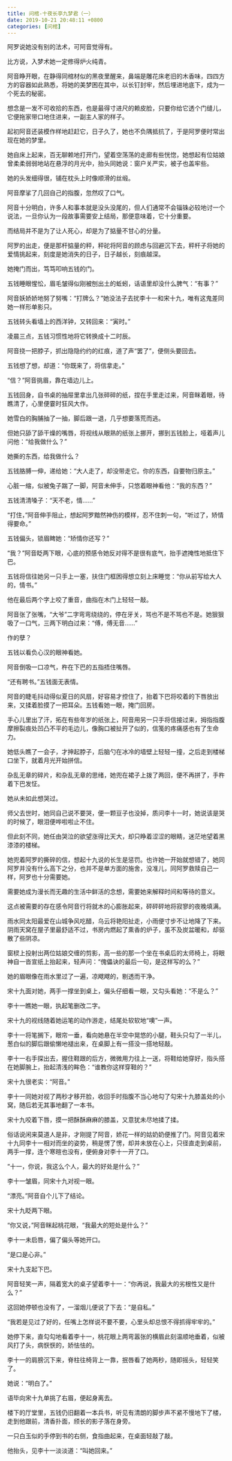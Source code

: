 ```yaml
---
title: 问棺-十夜长亭九梦君（一）
date: 2019-10-21 20:48:11 +0800
categories: [问棺]
---
```


阿罗说她没有别的法术，可阿音觉得有。

比方说，入梦术她一定修得炉火纯青。

阿音睁开眼，在静得同棺材似的黑夜里醒来，鼻端是雕花床老旧的木香味，四四方方的容器如此熟悉，将她的美梦困在其中，以长钉封牢，然后埋进地底下，成为一个死去的秘密。

想念是一发不可收拾的东西，也是最得寸进尺的赖皮脸，只要你给它透个门缝儿，它便拖家带口地住进来，一副主人家的样子。

起初阿音还装模作样地赶赶它，日子久了，她也不负隅抵抗了，于是阿罗便时常出现在她的梦里。

她自床上起来，百无聊赖地打开门，望着空荡荡的走廊有些恍惚，她想起有位姑娘曾柔柔弱弱地站在悬浮的月光中，抬头同她说：窗户关严实，被子也盖牢些。

她的头发细得很，铺在枕头上时像顺滑的丝缎。

阿音摩挲了几回自己的指腹，忽然叹了口气。

阿音十分明白，许多人和事本就是没头没尾的，但人们通常不会锱铢必较地讨一个说法，一旦你认为一段故事需要安上结局，那便意味着，它十分重要。

而结局并不是为了让人死心，却是为了掂量不甘心的分量。

阿罗的出走，便是那杆掂量的秤，秤砣将阿音的顾虑与回避沉下去，秤杆子将她的爱情挑起来，刻度是她消失的日子，日子越长，刻痕越深。

她掩门而出，笃笃叩响五钱的门。

五钱睡眼惺忪，眉毛皱得似刚被刨出土的蚯蚓，话语里却没什么脾气：“有事？”

阿音妖娇娇地努了努嘴：“打牌么？”她没法子去扰李十一和宋十九，唯有这鬼差同她一样形单影只。

五钱转头看墙上的西洋钟，又转回来：“寅时。”

凌晨三点，五钱习惯性地将它转换成十二时辰。

阿音挠一把脖子，抓出隐隐约约的红痕，道了声“罢了”，便侧头要回去。

五钱想了想，却道：“你既来了，将信拿走。”

“信？”阿音挑眉，靠在墙边儿上。

五钱回身，自书桌的抽屉里拿出几张碎碎的纸，捏在手里走过来，阿音眯着眼，待瞧清了，心里便霎时狂风大作。

她雪白的胸脯抽了一抽，脚后跟一退，几乎想要落荒而逃。

但她只舔了舔干燥的嘴唇，将视线从眼熟的纸张上挪开，挪到五钱脸上，哑着声儿问他：“给我做什么？”

她撕的东西，给我做什么？

五钱胳膊一伸，递给她：“大人走了，却没带走它。你的东西，自要物归原主。”

心脏一缩，似被兔子踹了一脚，阿音未伸手，只悠着眼神看他：“我的东西？”

五钱清清嗓子：“天不老，情……”

“打住，”阿音伸手阻止，想起阿罗黯然神伤的模样，忍不住刺一句，“听过了，矫情得要命。”

五钱偏头，锁眉睥她：“矫情你还写？”

“我？”阿音眨两下眼，心底的预感令她反对得不是很有底气，抬手遮掩性地抵住下巴。

五钱将信往她另一只手上一塞，扶住门框困得想立刻上床睡觉：“你从前写给大人的，情书。”

他在最后两个字上咬了重音，曲指在木门上轻轻一敲。

阿音张了张嘴，“大爷”二字弯弯绕绕的，停在牙关，骂也不是不骂也不是。她狠狠吸了一口气，三两下明白过来：“傅，傅无音……”

作的孽？

五钱以看负心汉的眼神看她。

阿音倒吸一口凉气，杵在下巴的五指捂住嘴唇。

“还有聘书。”五钱面无表情。

阿音的睫毛抖动得似夏日的风扇，好容易才控住了，抬着下巴将咬着的下唇放出来，又揉着脸摸了一把耳朵。五钱看她一眼，掩门回房。

手心儿里出了汗，拓在有些年岁的纸张上，阿音用另一只手将信接过来，拇指指腹摩擦裂痕处凹凸不平的毛边儿，像胸口被扯开了似的，信笺的疼痛感也有了生命力。

她低头瞧了一会子，才抻起脖子，后脑勺在冰冷的墙壁上轻轻一撞，之后走到楼梯口坐下，就着月光开始拼信。

杂乱无章的碎片，和杂乱无章的思绪，她兜在裙子上拨了两回，便不再拼了，手杵着下巴发怔。

她从未如此想哭过。

师父去世时，她同自己说不要哭，便一颗豆子也没掉，质问李十一时，她说该是哭的时候了，眼泪便哗啦啦止不住。

但此刻不同，她任由哭泣的欲望涨得比天大，却只睁着涩涩的眼睛，迷茫地望着黑漆漆的楼梯。

她兜着阿罗的撕碎的信，想起十九说的长生是惩罚。也许她一开始就想错了，她同阿罗并没有什么高下之分，也并不是单方面的施舍，没准儿，同阿罗救赎自己一样，阿罗也十分需要她。

需要她成为漫长而无趣的生活中鲜活的念想，需要她来解释时间和等待的意义。

这点被需要的存在感令阿音行将就木的心膨胀起来，砰砰砰地将寂寥的夜晚填满。

雨水同太阳最爱在山城争风吃醋，乌云将艳阳扯走，小雨便寸步不让地降了下来。阴雨天窝在屋子里最舒适不过，书房内燃起了熏香的炉子，虽不及炭盆暖和，却驱散了些阴凉。

窗棂上投射出两位姑娘交缠的剪影，高一些的那一个坐在书桌后的太师椅上，将眼神自一沓宣纸上抬起来，轻声问：“傀儡诀的最后一句，是这样写的么？”

她的眉眼像在雨水里过了一遍，凉飕飕的，剔透而干净。

宋十九面对她，两手一撑坐到桌上，偏头仔细看一眼，又勾头看她：“不是么？”

李十一瞧她一眼，执起笔删改二字。

宋十九的视线随着她运笔的动作游走，结尾处软软地“噢”一声。

李十一将笔搁下，眼帘一垂，看向她悬在半空中晃悠的小腿，鞋头只勾了一半儿，葱白似的脚后跟偷懒地褪出来，在桌脚上有一搭没一搭地轻敲。

李十一右手探出去，握住鞋跟的后方，微微用力往上一送，将鞋给她穿好，指头搭在她脚腕上，抬起清浅的眸色：“谁教你这样穿鞋的？”

宋十九很老实：“阿音。”

李十一同她对视了两秒才移开脸，收回手时指腹不当心地勾了勾宋十九膝盖处的小窝，随后若无其事地翻了一本书。

宋十九咬着下唇，摸一把酥酥麻麻的膝盖，又意犹未尽地揉了揉。

俗话说闲来莫道人是非，才刚提了阿音，娇花一样的姑奶奶便推了门。阿音见着宋十九同李十一相对而坐的姿势，稍是愣了愣，却并未放在心上，只径直走到桌前，两手一撑，连个寒暄也没有，便俯身对李十一开了口。

“十一，你说，我这么个人，最大的好处是什么？”

李十一皱眉，同宋十九对视一眼。

“漂亮。”阿音自个儿下了结论。

宋十九眨两下眼。

“你又说，”阿音眯起桃花眼，“我最大的短处是什么？”

李十一未启唇，偏了偏头等她开口。

“是口是心非。”

宋十九支起下巴。

阿音轻笑一声，隔着宽大的桌子望着李十一：“你再说，我最大的劣根性又是什么？”

这回她停顿也没有了，一溜烟儿便说了下去：“是自私。”

“我若是见过了好的，任嘴上怎样说不要不要，心里头却总恨不得抓得牢牢的。”

她停下来，直勾勾地看着李十一，桃花眼上两弯嚣张的横眉此刻温顺地垂着，似被风打了头，病恹恹的，娇怯怯的。

李十一的肩膀沉下来，脊柱往椅背上一靠，抿唇看了她两秒，随即摇头，轻轻笑了。

她说：“明白了。”

语毕向宋十九单挑了右眉，便起身离去。

楼下的厅堂里，五钱仍旧翻着一本兵书，听见有清朗的脚步声不紧不慢地下了楼，走到他跟前，清香扑面，颀长的影子落在身旁。

一只白玉似的手停到书的右侧，食指曲起来，在桌面轻敲了敲。

他抬头，见李十一淡淡道：“叫她回来。”

